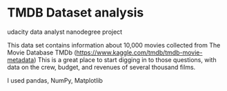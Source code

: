 # TMDB Dataset analysis


udacity data analyst nanodegree project

This data set contains information about 10,000 movies collected from The Movie Database TMDb (https://www.kaggle.com/tmdb/tmdb-movie-metadata)
This is a great place to start digging in to those questions, with data on the crew, budget, and revenues of several thousand films.

I used pandas, NumPy, Matplotlib
